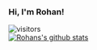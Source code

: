 ### Hi, I'm Rohan!

![visitors](https://visitor-badge.glitch.me/badge?page_id=unityrohan.visitor-badge)
<br>
[![Rohans's github stats](https://github-readme-stats.vercel.app/api?username=UnityRohan&show_icons=true&theme=tokyonight)](https://github.com/anuraghazra/github-readme-stats)

